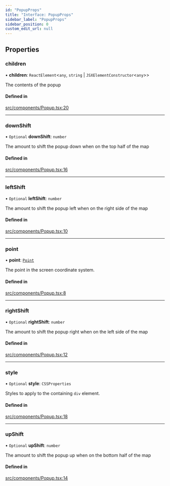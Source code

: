 ```yaml
---
id: "PopupProps"
title: "Interface: PopupProps"
sidebar_label: "PopupProps"
sidebar_position: 0
custom_edit_url: null
---
```


## Properties

### children

• **children**: `ReactElement`<`any`, `string` \| `JSXElementConstructor`<`any`\>\>

The contents of the popup

#### Defined in

[src/components/Popup.tsx:20](https://github.com/rob-blackbourn/jetblack-map/blob/c03dbd7/src/components/Popup.tsx#L20)

___

### downShift

• `Optional` **downShift**: `number`

The amount to shift the popup down when on the top half of the map

#### Defined in

[src/components/Popup.tsx:16](https://github.com/rob-blackbourn/jetblack-map/blob/c03dbd7/src/components/Popup.tsx#L16)

___

### leftShift

• `Optional` **leftShift**: `number`

The amount to shift the popup left when on the right side of the map

#### Defined in

[src/components/Popup.tsx:10](https://github.com/rob-blackbourn/jetblack-map/blob/c03dbd7/src/components/Popup.tsx#L10)

___

### point

• **point**: [`Point`](../modules.md#point)

The point in the screen coordinate system.

#### Defined in

[src/components/Popup.tsx:8](https://github.com/rob-blackbourn/jetblack-map/blob/c03dbd7/src/components/Popup.tsx#L8)

___

### rightShift

• `Optional` **rightShift**: `number`

The amount to shift the popup right when on the left side of the map

#### Defined in

[src/components/Popup.tsx:12](https://github.com/rob-blackbourn/jetblack-map/blob/c03dbd7/src/components/Popup.tsx#L12)

___

### style

• `Optional` **style**: `CSSProperties`

Styles to apply to the containing `div` element.

#### Defined in

[src/components/Popup.tsx:18](https://github.com/rob-blackbourn/jetblack-map/blob/c03dbd7/src/components/Popup.tsx#L18)

___

### upShift

• `Optional` **upShift**: `number`

The amount to shift the popup up when on the bottom half of the map

#### Defined in

[src/components/Popup.tsx:14](https://github.com/rob-blackbourn/jetblack-map/blob/c03dbd7/src/components/Popup.tsx#L14)
